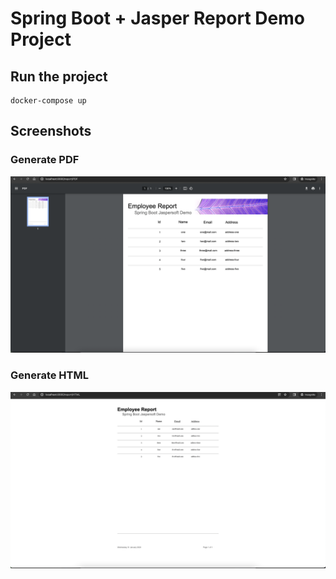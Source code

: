 # Spring Boot + Jasper Report Demo Project

## Run the project
```shell
docker-compose up
```

## Screenshots
### Generate PDF
![screenshot-pdf.png](screenshot-pdf.png)
### Generate HTML
![screenshot-html.png](screenshot-html.png)